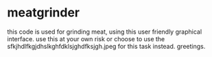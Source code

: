 # meatgrinder
this code is used for grinding meat, using this user friendly graphical interface. use this at your own risk or choose to use the sfkjhdlfkgjdhslkghfdklsjghdfksjgh.jpeg for this task instead.
greetings.
